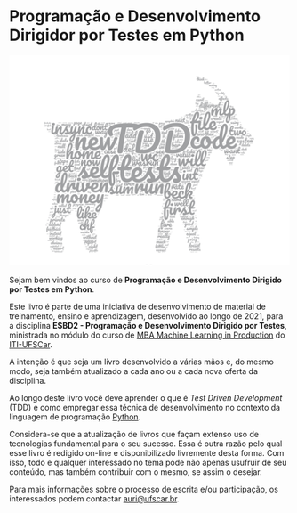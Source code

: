# Programação e Desenvolvimento Dirigidor por Testes em Python

![Logo inspirada na capa do livro TDD com Python \(Percival, 2017\)](.gitbook/assets/goat-icon-transparente.png)

Sejam bem vindos ao curso de **Programação e Desenvolvimento Dirigido por Testes em Python**. 

Este livro é parte de uma iniciativa de desenvolvimento de material de treinamento, ensino e aprendizagem, desenvolvido ao longo de 2021, para a disciplina **ESBD2 - Programação e Desenvolvimento Dirigido por Testes**, ministrada no módulo do curso de [MBA Machine Learning in Production](https://iti.ufscar.mba/mlp) do [ITI-UFSCar](https://iti.ufscar.mba/). 

A intenção é que seja um livro desenvolvido a várias mãos e, do mesmo modo, seja também atualizado a cada ano ou a cada nova oferta da disciplina.

Ao longo deste livro você deve aprender o que é _Test Driven Development_ \(TDD\) e como empregar essa técnica de desenvolvimento no contexto da linguagem de programação [Python](https://www.python.org/).

Considera-se que a atualização de livros que façam extenso uso de tecnologias fundamental para o seu sucesso. Essa é outra razão pelo qual esse livro é redigido on-line e disponibilizado livremente desta forma. Com isso, todo e qualquer interessado no tema pode não apenas usufruir de seu conteúdo, mas também contribuir com o mesmo, se assim o desejar.

Para mais informações sobre o processo de escrita e/ou participação, os interessados podem contactar [auri@ufscar.br](mailto:auri@ufscar.br).



